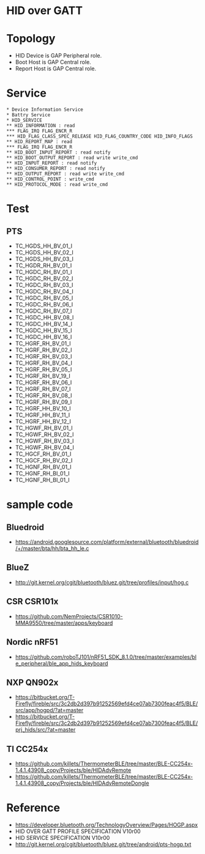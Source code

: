 # HID over GATT

# Topology
* HID Device is GAP Peripheral role.
* Boot Host is GAP Central role.
* Report Host is GAP Central role.

# Service
```
* Device Information Service
* Battry Service
* HID_SERVICE
** HID_INFORMATION : read
*** FLAG_IRQ FLAG_ENCR_R
*** HID_FLAG_CLASS_SPEC_RELEASE HID_FLAG_COUNTRY_CODE HID_INFO_FLAGS
** HID_REPORT_MAP : read
*** FLAG_IRQ FLAG_ENCR_R
** HID_BOOT_INPUT_REPORT : read notify
** HID_BOOT_OUTPUT_REPORT : read write write_cmd
** HID_INPUT_REPORT : read notify
** HID_CONSUMER_REPORT : read notify
** HID_OUTPUT_REPORT : read write write_cmd
** HID_CONTROL_POINT : write_cmd
** HID_PROTOCOL_MODE : read write_cmd
```

# Test
## PTS
* TC_HGDS_HH_BV_01_I
* TC_HGDS_HH_BV_02_I
* TC_HGDS_HH_BV_03_I
* TC_HGDR_RH_BV_01_I
* TC_HGDC_RH_BV_01_I
* TC_HGDC_RH_BV_02_I
* TC_HGDC_RH_BV_03_I
* TC_HGDC_RH_BV_04_I
* TC_HGDC_RH_BV_05_I
* TC_HGDC_RH_BV_06_I
* TC_HGDC_RH_BV_07_I
* TC_HGDC_HH_BV_08_I
* TC_HGDC_HH_BV_14_I
* TC_HGDC_HH_BV_15_I
* TC_HGDC_HH_BV_16_I
* TC_HGRF_RH_BV_01_I
* TC_HGRF_RH_BV_02_I
* TC_HGRF_RH_BV_03_I
* TC_HGRF_RH_BV_04_I
* TC_HGRF_RH_BV_05_I
* TC_HGRF_RH_BV_19_I
* TC_HGRF_RH_BV_06_I
* TC_HGRF_RH_BV_07_I
* TC_HGRF_RH_BV_08_I
* TC_HGRF_RH_BV_09_I
* TC_HGRF_HH_BV_10_I
* TC_HGRF_HH_BV_11_I
* TC_HGRF_HH_BV_12_I
* TC_HGWF_RH_BV_01_I
* TC_HGWF_RH_BV_02_I
* TC_HGWF_RH_BV_03_I
* TC_HGWF_RH_BV_04_I
* TC_HGCF_RH_BV_01_I
* TC_HGCF_RH_BV_02_I
* TC_HGNF_RH_BV_01_I
* TC_HGNF_RH_BI_01_I
* TC_HGNF_RH_BI_01_I

# sample code
## Bluedroid
* https://android.googlesource.com/platform/external/bluetooth/bluedroid/+/master/bta/hh/bta_hh_le.c
## BlueZ
* http://git.kernel.org/cgit/bluetooth/bluez.git/tree/profiles/input/hog.c 
## CSR CSR101x
* https://github.com/NemProjects/CSR1010-MMA9550/tree/master/apps/keyboard
## Nordic nRF51
* https://github.com/roboTJ101/nRF51_SDK_8.1.0/tree/master/examples/ble_peripheral/ble_app_hids_keyboard
## NXP QN902x
* https://bitbucket.org/T-Firefly/fireble/src/3c2db2d397b91252569efd4ce07ab7300feac4f5/BLE/src/app/hogpd/?at=master
* https://bitbucket.org/T-Firefly/fireble/src/3c2db2d397b91252569efd4ce07ab7300feac4f5/BLE/prj_hids/src/?at=master
## TI CC254x
* https://github.com/killets/ThermometerBLE/tree/master/BLE-CC254x-1.4.1.43908_copy/Projects/ble/HIDAdvRemote
* https://github.com/killets/ThermometerBLE/tree/master/BLE-CC254x-1.4.1.43908_copy/Projects/ble/HIDAdvRemoteDongle

# Reference
* https://developer.bluetooth.org/TechnologyOverview/Pages/HOGP.aspx
* HID OVER GATT PROFILE SPECIFICATION V10r00
* HID SERVICE SPECIFICATION V10r00
* http://git.kernel.org/cgit/bluetooth/bluez.git/tree/android/pts-hogp.txt
